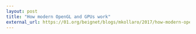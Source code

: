 ```yaml
---
layout: post
title: "How modern OpenGL and GPUs work"
external_url: https://01.org/beignet/blogs/mkollaro/2017/how-modern-opengl-and-gpus-work
---
```

